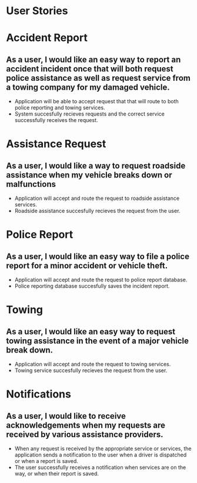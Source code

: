 # User Stories


# Accident Report
## As a user, I would like an easy way to report an accident incident once that will both request police assistance as well as request service from a towing company for my damaged vehicle.
- Application will be able to accept request that that will route to both police reporting and towing services.
- System succesfully recieves requests and the correct service successfully receives the request.


# Assistance Request
## As a user, I would like a way to request roadside assistance when my vehicle breaks down or malfunctions
- Application will accept and route the request to roadside assistance services.
- Roadside assistance succesfully recieves the request from the user.


# Police Report
## As a user, I would like an easy way to file a police report for a minor accident or vehicle theft.
- Application will accept and route the request to police report database.
- Police reporting database succesfully saves the incident report.


# Towing
## As a user, I would like an easy way to request towing assistance in the event of a major vehicle break down.
- Application will accept and route the request to towing services.
- Towing service succesfully recieves the request from the user.


# Notifications
## As a user, I would like to receive acknowledgements when my requests are received by various assistance providers.
- When any request is received by the appropriate service or services, the application sends a notification to the user when a driver is dispatched or when a report is saved.
- The user successfully receives a notification when services are on the way, or when their report is saved.


